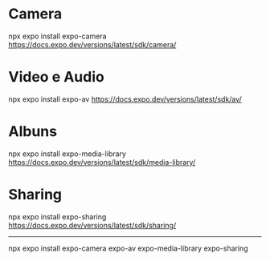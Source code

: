# Camera

npx expo install expo-camera
https://docs.expo.dev/versions/latest/sdk/camera/

# Video e Audio

npx expo install expo-av
https://docs.expo.dev/versions/latest/sdk/av/

# Albuns

npx expo install expo-media-library
https://docs.expo.dev/versions/latest/sdk/media-library/

# Sharing

npx expo install expo-sharing
https://docs.expo.dev/versions/latest/sdk/sharing/

---

npx expo install expo-camera expo-av expo-media-library expo-sharing
